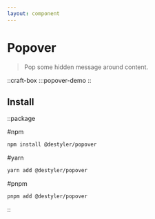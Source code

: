 ```yaml
---
layout: component
---
```


# Popover

> Pop some hidden message around content.

::craft-box
:::popover-demo
::

## Install

::package

#npm
```bash
npm install @destyler/popover
```

#yarn
```bash
yarn add @destyler/popover
```

#pnpm
```bash
pnpm add @destyler/popover
```

::
